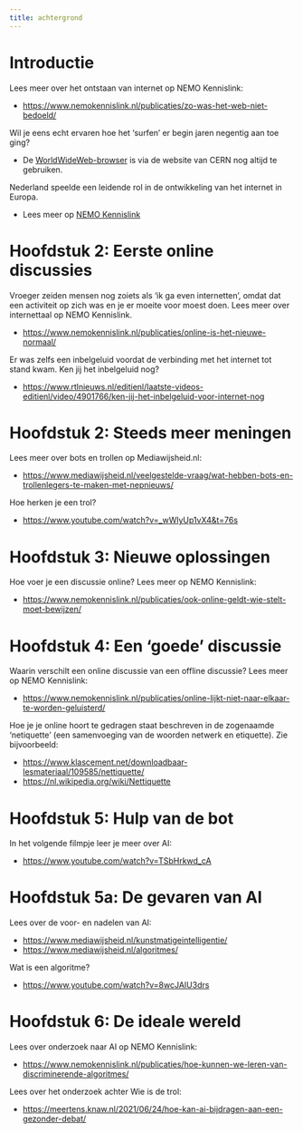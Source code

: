 ```yaml
---
title: achtergrond
---
```


# Introductie

Lees meer over het ontstaan van internet op NEMO Kennislink:

- https://www.nemokennislink.nl/publicaties/zo-was-het-web-niet-bedoeld/

Wil je eens echt ervaren hoe het ‘surfen’ er begin jaren negentig aan toe ging?

- De [WorldWideWeb-browser](https://worldwideweb.cern.ch/browser/) is via de website van CERN nog altijd te gebruiken.

Nederland speelde een leidende rol in de ontwikkeling van het internet in Europa.

- Lees meer op [NEMO Kennislink](https://www.nemokennislink.nl/publicaties/en-toen-was-er-internet/)

# Hoofdstuk 2: Eerste online discussies

Vroeger zeiden mensen nog zoiets als ‘ik ga even internetten’, omdat dat een activiteit op zich was en je er moeite voor moest doen. Lees meer over internettaal op NEMO Kennislink.

- https://www.nemokennislink.nl/publicaties/online-is-het-nieuwe-normaal/

Er was zelfs een inbelgeluid voordat de verbinding met het internet tot stand kwam. Ken jij het inbelgeluid nog?

- https://www.rtlnieuws.nl/editienl/laatste-videos-editienl/video/4901766/ken-jij-het-inbelgeluid-voor-internet-nog

# Hoofdstuk 2: Steeds meer meningen

Lees meer over bots en trollen op Mediawijsheid.nl:

- https://www.mediawijsheid.nl/veelgestelde-vraag/wat-hebben-bots-en-trollenlegers-te-maken-met-nepnieuws/

Hoe herken je een trol?

- https://www.youtube.com/watch?v=_wWlyUp1vX4&t=76s

# Hoofdstuk 3: Nieuwe oplossingen

Hoe voer je een discussie online? Lees meer op NEMO Kennislink:

- https://www.nemokennislink.nl/publicaties/ook-online-geldt-wie-stelt-moet-bewijzen/

# Hoofdstuk 4: Een ‘goede’ discussie

Waarin verschilt een online discussie van een offline discussie? Lees meer op NEMO Kennislink:

- https://www.nemokennislink.nl/publicaties/online-lijkt-niet-naar-elkaar-te-worden-geluisterd/

Hoe je je online hoort te gedragen staat beschreven in de zogenaamde ‘netiquette’ (een samenvoeging van de woorden netwerk en etiquette). Zie bijvoorbeeld:

- https://www.klascement.net/downloadbaar-lesmateriaal/109585/nettiquette/
- https://nl.wikipedia.org/wiki/Nettiquette

# Hoofdstuk 5: Hulp van de bot

In het volgende filmpje leer je meer over AI:

- https://www.youtube.com/watch?v=TSbHrkwd_cA

# Hoofdstuk 5a: De gevaren van AI

Lees over de voor- en nadelen van AI:

- https://www.mediawijsheid.nl/kunstmatigeintelligentie/
- https://www.mediawijsheid.nl/algoritmes/

Wat is een algoritme?

- https://www.youtube.com/watch?v=8wcJAIU3drs

# Hoofdstuk 6: De ideale wereld

Lees over onderzoek naar AI op NEMO Kennislink:

- https://www.nemokennislink.nl/publicaties/hoe-kunnen-we-leren-van-discriminerende-algoritmes/

Lees over het onderzoek achter Wie is de trol:

- https://meertens.knaw.nl/2021/06/24/hoe-kan-ai-bijdragen-aan-een-gezonder-debat/
